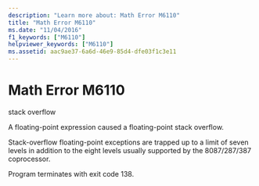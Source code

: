 ```yaml
---
description: "Learn more about: Math Error M6110"
title: "Math Error M6110"
ms.date: "11/04/2016"
f1_keywords: ["M6110"]
helpviewer_keywords: ["M6110"]
ms.assetid: aac9ae37-6a6d-46e9-85d4-dfe03f1c3e11
---
```

# Math Error M6110

stack overflow

A floating-point expression caused a floating-point stack overflow.

Stack-overflow floating-point exceptions are trapped up to a limit of seven levels in addition to the eight levels usually supported by the 8087/287/387 coprocessor.

Program terminates with exit code 138.
